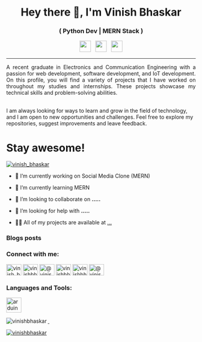 <h1 align="center">Hey there 👋, I'm Vinish Bhaskar</h1>
<h3 align="center">( Python Dev | MERN Stack )</h3>
<p align='center'>
<a href="https://twitter.com/vinish_bhaskar"><img height="30" src="https://github.com/WaylonWalker/WaylonWalker/blob/main/icon/twitter.png?raw=true"></a>&nbsp;&nbsp;
<a href="https://instagram.com/vinish_bhaskar"><img height="30" src="https://github.com/WaylonWalker/WaylonWalker/blob/main/icon/instagram.jpg?raw=true"></a>&nbsp;&nbsp;
<a href="https://www.linkedin.com/in/vinishbhaskar/"><img height="30" src="https://github.com/WaylonWalker/WaylonWalker/blob/main/icon/linkedin.png?raw=true"></a>
</p>

---
<p align="justify"> A recent graduate in Electronics and Communication Engineering with a passion for web development, software development, and IoT development. On this profile, you will find a variety of projects that I have worked on throughout my studies and internships. These projects showcase my technical skills and problem-solving abilities. 

<br> I am always looking for ways to learn and grow in the field of technology, and I am open to new opportunities and challenges. Feel free to explore my repositories, suggest improvements and leave feedback. </p>

# Stay awesome!

<p align="left"> <a href="https://twitter.com/vinish_bhaskar" target="blank"><img src="https://img.shields.io/twitter/follow/vinish_bhaskar?logo=twitter&style=for-the-badge" alt="vinish_bhaskar" /></a> </p>

- 🔭 I’m currently working on Social Media Clone (MERN)

- 🌱 I’m currently learning MERN

- 👯 I’m looking to collaborate on **.....**

- 🤝 I’m looking for help with **.....**

- 👨‍💻 All of my projects are available at [...](...)



### Blogs posts
<!-- BLOG-POST-LIST:START -->
<!-- BLOG-POST-LIST:END -->

<h3 align="left">Connect with me:</h3>
<p align="left">
<a href="https://twitter.com/vinish_bhaskar" target="blank"><img align="center" src="https://cdn.jsdelivr.net/npm/simple-icons@3.0.1/icons/twitter.svg" alt="vinish_bhaskar" height="30" width="40" /></a>
<a href="https://linkedin.com/in/vinishbhaskar" target="blank"><img align="center" src="https://cdn.jsdelivr.net/npm/simple-icons@3.0.1/icons/linkedin.svg" alt="vinishbhaskar" height="30" width="40" /></a>
<a href="https://medium.com/@vinishbhaskar" target="blank"><img align="center" src="https://cdn.jsdelivr.net/npm/simple-icons@3.0.1/icons/medium.svg" alt="@vinishbhaskar" height="30" width="40" /></a>
<a href="https://www.hackerrank.com/vinishbhaskar" target="blank"><img align="center" src="https://cdn.jsdelivr.net/npm/simple-icons@3.0.1/icons/hackerrank.svg" alt="vinishbhaskar" height="30" width="40" /></a>
<a href="https://www.leetcode.com/vinishbhaskar" target="blank"><img align="center" src="https://cdn.jsdelivr.net/npm/simple-icons@3.0.1/icons/leetcode.svg" alt="vinishbhaskar" height="30" width="40" /></a>
<a href="https://www.hackerearth.com/@vinishbhaskar" target="blank"><img align="center" src="https://cdn.jsdelivr.net/npm/simple-icons@3.0.1/icons/hackerearth.svg" alt="@vinishbhaskar" height="30" width="40" /></a>
</p>

<h3 align="left">Languages and Tools:</h3>
</a> <a href="https://www.arduino.cc/" target="_blank"> <img src="https://cdn.worldvectorlogo.com/logos/arduino-1.svg" alt="arduino" width="40" height="40"/> </a> <a href="https://aws.amazon.com" target="_blank"> 

<p>&nbsp;<img align="left" src="https://github-readme-stats.vercel.app/api?username=Vinishbhaskar&show_icons=true&theme=radical" alt="vinishbhaskar" /></p>

<p><img align="center" src="https://github-readme-stats.vercel.app/api/top-langs?username=vinishbhaskar&show_icons=true&locale=en&layout=compact" alt="vinishbhaskar" /></p>
